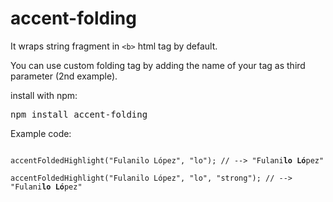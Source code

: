 # accent-folding

It wraps string fragment in `<b>` html tag by default. 

You can use custom folding tag by adding the name of your tag as third parameter (2nd example).

install with npm:
<pre>npm install accent-folding</pre>

Example code:
<pre>
<code>
accentFoldedHighlight("Fulanilo López", "lo"); // --> "Fulani<b>lo</b> <b>Ló</b>pez"

accentFoldedHighlight("Fulanilo López", "lo", "strong"); // --> "Fulani<strong>lo</strong> <strong>Ló</strong>pez"
</code>
</pre>
